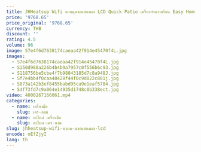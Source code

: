 ```yaml
---
title: JHHeatsup Wifi ควบคุมจอแสดงผล LCD Quick Patio เครื่องทําความร้อน Easy Home Long Wave หม้อน้ําอินฟราเรดไฟฟ้าห้องเครื่องทําความร้อนสําหรับโยคะ Gym
price: '9768.65'
price_original: '9768.65'
currency: THB
discount: ''
rating: 4.5
volume: 96
image: S7e4f6d7638174caeaa42f914e45470f4L.jpg
images:
  - S7e4f6d7638174caeaa42f914e45470f4L.jpg
  - S150d988a226b4b4b9a7957c0f556b6c93.jpg
  - S118756be5cbe4f7b98843185d7c8a948J.jpg
  - Sf7e4bb4f0caa48428f44f0c9d822c881j.jpg
  - S873a142b3ef8455babd95ca9e1eaf5784.jpg
  - S4f73fd7c9a064e14935d1748c0b338ect.jpg
video: 4000267166061.mp4
categories:
  - name: เครื่องมือ
    slug: เคร-องม
  - name: อะไหล่ เครื่องมือ
    slug: อะไหล-เคร-องม
slug: jhheatsup-wifi-ควบค-มจอแสดงผล-lcd
encode: oEfZjyI
lang: th
---
```

  